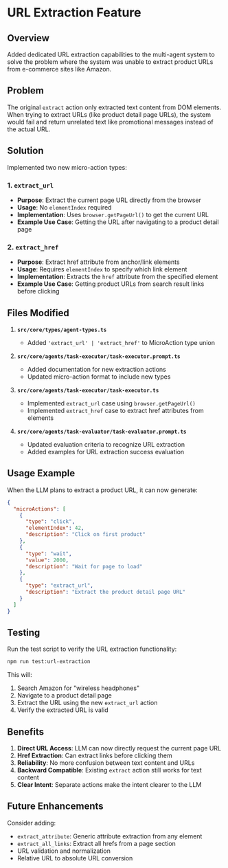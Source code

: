 # URL Extraction Feature

## Overview
Added dedicated URL extraction capabilities to the multi-agent system to solve the problem where the system was unable to extract product URLs from e-commerce sites like Amazon.

## Problem
The original `extract` action only extracted text content from DOM elements. When trying to extract URLs (like product detail page URLs), the system would fail and return unrelated text like promotional messages instead of the actual URL.

## Solution
Implemented two new micro-action types:

### 1. `extract_url`
- **Purpose**: Extract the current page URL directly from the browser
- **Usage**: No `elementIndex` required
- **Implementation**: Uses `browser.getPageUrl()` to get the current URL
- **Example Use Case**: Getting the URL after navigating to a product detail page

### 2. `extract_href`
- **Purpose**: Extract href attribute from anchor/link elements
- **Usage**: Requires `elementIndex` to specify which link element
- **Implementation**: Extracts the `href` attribute from the specified element
- **Example Use Case**: Getting product URLs from search result links before clicking

## Files Modified

1. **`src/core/types/agent-types.ts`**
   - Added `'extract_url' | 'extract_href'` to MicroAction type union

2. **`src/core/agents/task-executor/task-executor.prompt.ts`**
   - Added documentation for new extraction actions
   - Updated micro-action format to include new types

3. **`src/core/agents/task-executor/task-executor.ts`**
   - Implemented `extract_url` case using `browser.getPageUrl()`
   - Implemented `extract_href` case to extract href attributes from elements

4. **`src/core/agents/task-evaluator/task-evaluator.prompt.ts`**
   - Updated evaluation criteria to recognize URL extraction
   - Added examples for URL extraction success evaluation

## Usage Example

When the LLM plans to extract a product URL, it can now generate:

```json
{
  "microActions": [
    {
      "type": "click",
      "elementIndex": 42,
      "description": "Click on first product"
    },
    {
      "type": "wait",
      "value": 2000,
      "description": "Wait for page to load"
    },
    {
      "type": "extract_url",
      "description": "Extract the product detail page URL"
    }
  ]
}
```

## Testing

Run the test script to verify the URL extraction functionality:

```bash
npm run test:url-extraction
```

This will:
1. Search Amazon for "wireless headphones"
2. Navigate to a product detail page
3. Extract the URL using the new `extract_url` action
4. Verify the extracted URL is valid

## Benefits

1. **Direct URL Access**: LLM can now directly request the current page URL
2. **Href Extraction**: Can extract links before clicking them
3. **Reliability**: No more confusion between text content and URLs
4. **Backward Compatible**: Existing `extract` action still works for text content
5. **Clear Intent**: Separate actions make the intent clearer to the LLM

## Future Enhancements

Consider adding:
- `extract_attribute`: Generic attribute extraction from any element
- `extract_all_links`: Extract all hrefs from a page section
- URL validation and normalization
- Relative URL to absolute URL conversion